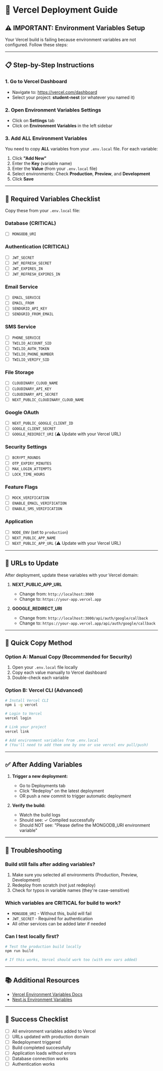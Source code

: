 # 🚀 Vercel Deployment Guide

## ⚠️ IMPORTANT: Environment Variables Setup

Your Vercel build is failing because environment variables are not configured. Follow these steps:

---

## 📋 Step-by-Step Instructions

### 1. Go to Vercel Dashboard
- Navigate to: https://vercel.com/dashboard
- Select your project: **student-nest** (or whatever you named it)

### 2. Open Environment Variables Settings
- Click on **Settings** tab
- Click on **Environment Variables** in the left sidebar

### 3. Add ALL Environment Variables

You need to copy **ALL** variables from your `.env.local` file. For each variable:

1. Click **"Add New"**
2. Enter the **Key** (variable name)
3. Enter the **Value** (from your `.env.local` file)
4. Select environments: Check **Production**, **Preview**, and **Development**
5. Click **Save**

---

## 📝 Required Variables Checklist

Copy these from your `.env.local` file:

### Database (CRITICAL)
- [ ] `MONGODB_URI`

### Authentication (CRITICAL)
- [ ] `JWT_SECRET`
- [ ] `JWT_REFRESH_SECRET`
- [ ] `JWT_EXPIRES_IN`
- [ ] `JWT_REFRESH_EXPIRES_IN`

### Email Service
- [ ] `EMAIL_SERVICE`
- [ ] `EMAIL_FROM`
- [ ] `SENDGRID_API_KEY`
- [ ] `SENDGRID_FROM_EMAIL`

### SMS Service
- [ ] `PHONE_SERVICE`
- [ ] `TWILIO_ACCOUNT_SID`
- [ ] `TWILIO_AUTH_TOKEN`
- [ ] `TWILIO_PHONE_NUMBER`
- [ ] `TWILIO_VERIFY_SID`

### File Storage
- [ ] `CLOUDINARY_CLOUD_NAME`
- [ ] `CLOUDINARY_API_KEY`
- [ ] `CLOUDINARY_API_SECRET`
- [ ] `NEXT_PUBLIC_CLOUDINARY_CLOUD_NAME`

### Google OAuth
- [ ] `NEXT_PUBLIC_GOOGLE_CLIENT_ID`
- [ ] `GOOGLE_CLIENT_SECRET`
- [ ] `GOOGLE_REDIRECT_URI` (⚠️ Update with your Vercel URL)

### Security Settings
- [ ] `BCRYPT_ROUNDS`
- [ ] `OTP_EXPIRY_MINUTES`
- [ ] `MAX_LOGIN_ATTEMPTS`
- [ ] `LOCK_TIME_HOURS`

### Feature Flags
- [ ] `MOCK_VERIFICATION`
- [ ] `ENABLE_EMAIL_VERIFICATION`
- [ ] `ENABLE_SMS_VERIFICATION`

### Application
- [ ] `NODE_ENV` (set to `production`)
- [ ] `NEXT_PUBLIC_APP_NAME`
- [ ] `NEXT_PUBLIC_APP_URL` (⚠️ Update with your Vercel URL)

---

## 🔄 URLs to Update

After deployment, update these variables with your Vercel domain:

1. **NEXT_PUBLIC_APP_URL**
   - Change from: `http://localhost:3000`
   - Change to: `https://your-app.vercel.app`

2. **GOOGLE_REDIRECT_URI**
   - Change from: `http://localhost:3000/api/auth/google/callback`
   - Change to: `https://your-app.vercel.app/api/auth/google/callback`

---

## 🎯 Quick Copy Method

### Option A: Manual Copy (Recommended for Security)
1. Open your `.env.local` file locally
2. Copy each value manually to Vercel dashboard
3. Double-check each variable

### Option B: Vercel CLI (Advanced)
```bash
# Install Vercel CLI
npm i -g vercel

# Login to Vercel
vercel login

# Link your project
vercel link

# Add environment variables from .env.local
# (You'll need to add them one by one or use vercel env pull/push)
```

---

## ✅ After Adding Variables

1. **Trigger a new deployment:**
   - Go to Deployments tab
   - Click "Redeploy" on the latest deployment
   - OR push a new commit to trigger automatic deployment

2. **Verify the build:**
   - Watch the build logs
   - Should see: ✓ Compiled successfully
   - Should NOT see: "Please define the MONGODB_URI environment variable"

---

## 🔧 Troubleshooting

### Build still fails after adding variables?
1. Make sure you selected all environments (Production, Preview, Development)
2. Redeploy from scratch (not just redeploy)
3. Check for typos in variable names (they're case-sensitive)

### Which variables are CRITICAL for build to work?
- `MONGODB_URI` - Without this, build will fail
- `JWT_SECRET` - Required for authentication
- All other services can be added later if needed

### Can I test locally first?
```bash
# Test the production build locally
npm run build

# If this works, Vercel should work too (with env vars added)
```

---

## 📚 Additional Resources

- [Vercel Environment Variables Docs](https://vercel.com/docs/projects/environment-variables)
- [Next.js Environment Variables](https://nextjs.org/docs/app/building-your-application/configuring/environment-variables)

---

## 🎉 Success Checklist

- [ ] All environment variables added to Vercel
- [ ] URLs updated with production domain
- [ ] Redeployment triggered
- [ ] Build completed successfully
- [ ] Application loads without errors
- [ ] Database connection works
- [ ] Authentication works
